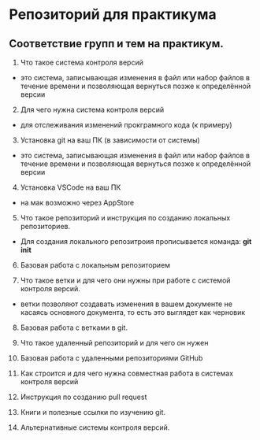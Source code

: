 # Репозиторий для практикума
## Соответствие групп и тем на практикум.

1. Что такое система контроля версий
* это система, записывающая изменения в файл или набор файлов в течение времени и позволяющая вернуться позже к определённой версии
2. Для чего нужна система контроля версий
* для отслеживания изменений прокграмного кода (к примеру)
3. Установка git на ваш ПК (в зависимости от системы)
* это система, записывающая изменения в файл или набор файлов в течение времени и позволяющая вернуться позже к определённой версии
4. Установка VSCode на ваш ПК
* на мак возможно через AppStore
5. Что такое репозиторий и инструкция по созданию локальных репозиториев.
* Для создания локального репозитроия прописывается команда: **git init**
6. Базовая работа с локальным репозиторием

7. Что такое ветки и для чего они нужны при работе с системой контроля версий.
* ветки позволяют создавать изменения в вашем документе не касаясь основного документа, то есть это выглядет как черновик
8. Базовая работа с ветками в git.

9. Что такое удаленный репозиторий и для чего он нужен

10. Базовая работа с удаленными репозиториями GitHub

11. Как строится и для чего нужна совместная работа в системах контроля версий

12. Инструкция по созданию pull request

13. Книги и полезные ссылки по изучению git.

14. Альтернативные системы контроля версий.

